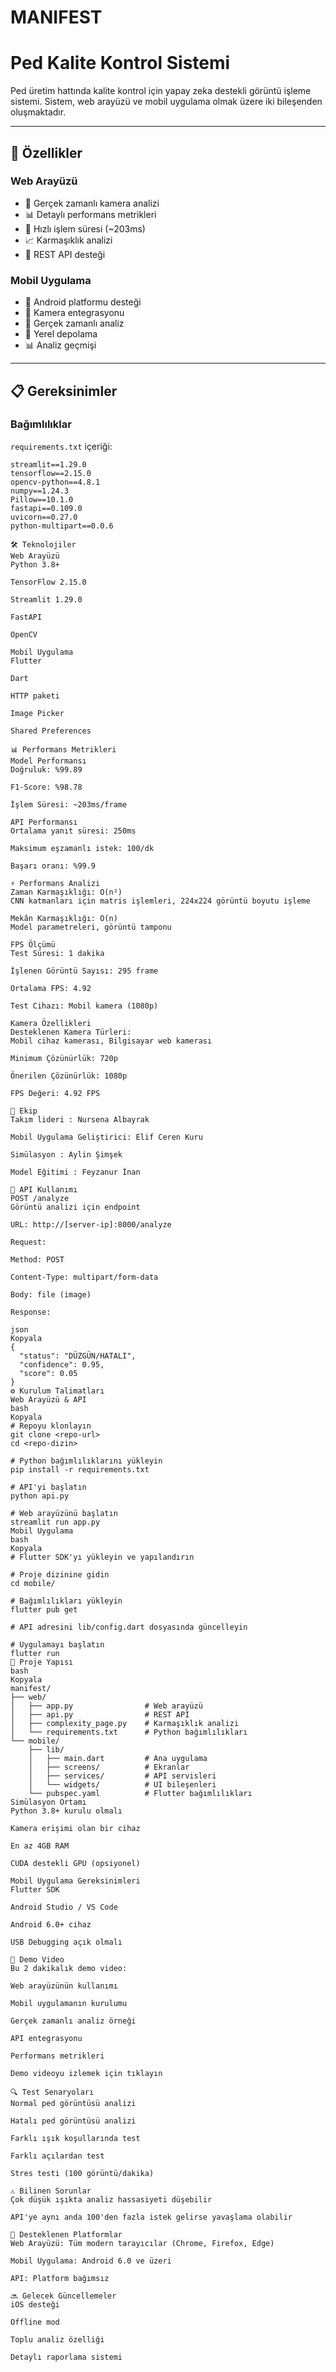 # MANIFEST
# Ped Kalite Kontrol Sistemi

Ped üretim hattında kalite kontrol için yapay zeka destekli görüntü işleme sistemi. Sistem, web arayüzü ve mobil uygulama olmak üzere iki bileşenden oluşmaktadır.

---

## 🌟 Özellikler

### Web Arayüzü
- 📸 Gerçek zamanlı kamera analizi
- 📊 Detaylı performans metrikleri
- 🚀 Hızlı işlem süresi (~203ms)
- 📈 Karmaşıklık analizi
- 🔄 REST API desteği

### Mobil Uygulama
- 📱 Android platformu desteği
- 📸 Kamera entegrasyonu
- 🔄 Gerçek zamanlı analiz
- 💾 Yerel depolama
- 📊 Analiz geçmişi

---

## 📋 Gereksinimler

### Bağımlılıklar

`requirements.txt` içeriği:
```plaintext
streamlit==1.29.0
tensorflow==2.15.0
opencv-python==4.8.1
numpy==1.24.3
Pillow==10.1.0
fastapi==0.109.0
uvicorn==0.27.0
python-multipart==0.0.6

🛠️ Teknolojiler
Web Arayüzü
Python 3.8+

TensorFlow 2.15.0

Streamlit 1.29.0

FastAPI

OpenCV

Mobil Uygulama
Flutter

Dart

HTTP paketi

Image Picker

Shared Preferences

📊 Performans Metrikleri
Model Performansı
Doğruluk: %99.89

F1-Score: %98.78

İşlem Süresi: ~203ms/frame

API Performansı
Ortalama yanıt süresi: 250ms

Maksimum eşzamanlı istek: 100/dk

Başarı oranı: %99.9

⚡ Performans Analizi
Zaman Karmaşıklığı: O(n²)
CNN katmanları için matris işlemleri, 224x224 görüntü boyutu işleme

Mekân Karmaşıklığı: O(n)
Model parametreleri, görüntü tamponu

FPS Ölçümü
Test Süresi: 1 dakika

İşlenen Görüntü Sayısı: 295 frame

Ortalama FPS: 4.92

Test Cihazı: Mobil kamera (1080p)

Kamera Özellikleri
Desteklenen Kamera Türleri:
Mobil cihaz kamerası, Bilgisayar web kamerası

Minimum Çözünürlük: 720p

Önerilen Çözünürlük: 1080p

FPS Değeri: 4.92 FPS

👥 Ekip
Takım lideri : Nursena Albayrak

Mobil Uygulama Geliştirici: Elif Ceren Kuru

Simülasyon : Aylin Şimşek

Model Eğitimi : Feyzanur İnan

🔗 API Kullanımı
POST /analyze
Görüntü analizi için endpoint

URL: http://[server-ip]:8000/analyze

Request:

Method: POST

Content-Type: multipart/form-data

Body: file (image)

Response:

json
Kopyala
{
  "status": "DÜZGÜN/HATALI",
  "confidence": 0.95,
  "score": 0.05
}
⚙️ Kurulum Talimatları
Web Arayüzü & API
bash
Kopyala
# Repoyu klonlayın
git clone <repo-url>
cd <repo-dizin>

# Python bağımlılıklarını yükleyin
pip install -r requirements.txt

# API'yi başlatın
python api.py

# Web arayüzünü başlatın
streamlit run app.py
Mobil Uygulama
bash
Kopyala
# Flutter SDK'yı yükleyin ve yapılandırın

# Proje dizinine gidin
cd mobile/

# Bağımlılıkları yükleyin
flutter pub get

# API adresini lib/config.dart dosyasında güncelleyin

# Uygulamayı başlatın
flutter run
📁 Proje Yapısı
bash
Kopyala
manifest/
├── web/
│   ├── app.py                # Web arayüzü
│   ├── api.py                # REST API
│   ├── complexity_page.py    # Karmaşıklık analizi
│   └── requirements.txt      # Python bağımlılıkları
└── mobile/
    ├── lib/
    │   ├── main.dart         # Ana uygulama
    │   ├── screens/          # Ekranlar
    │   ├── services/         # API servisleri
    │   └── widgets/          # UI bileşenleri
    └── pubspec.yaml          # Flutter bağımlılıkları
Simülasyon Ortamı
Python 3.8+ kurulu olmalı

Kamera erişimi olan bir cihaz

En az 4GB RAM

CUDA destekli GPU (opsiyonel)

Mobil Uygulama Gereksinimleri
Flutter SDK

Android Studio / VS Code

Android 6.0+ cihaz

USB Debugging açık olmalı

🎥 Demo Video
Bu 2 dakikalık demo video:

Web arayüzünün kullanımı

Mobil uygulamanın kurulumu

Gerçek zamanlı analiz örneği

API entegrasyonu

Performans metrikleri

Demo videoyu izlemek için tıklayın

🔍 Test Senaryoları
Normal ped görüntüsü analizi

Hatalı ped görüntüsü analizi

Farklı ışık koşullarında test

Farklı açılardan test

Stres testi (100 görüntü/dakika)

⚠️ Bilinen Sorunlar
Çok düşük ışıkta analiz hassasiyeti düşebilir

API'ye aynı anda 100'den fazla istek gelirse yavaşlama olabilir

📱 Desteklenen Platformlar
Web Arayüzü: Tüm modern tarayıcılar (Chrome, Firefox, Edge)

Mobil Uygulama: Android 6.0 ve üzeri

API: Platform bağımsız

🔜 Gelecek Güncellemeler
iOS desteği

Offline mod

Toplu analiz özelliği

Detaylı raporlama sistemi











